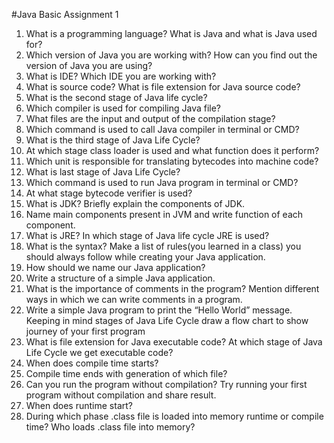 #Java Basic Assignment 1
1. What is a programming language? What is Java and what is Java used for?
2. Which version of Java you are working with? How can you find out the version of Java you are using?
3. What is IDE? Which IDE you are working with? 
4. What is source code? What is file extension for Java source code?
5. What is the second stage of Java life cycle?
6. Which compiler is used for compiling Java file? 
7. What files are the input and output of the compilation stage?
8. Which command is used to call Java compiler in terminal or CMD?
9. What is the third stage of Java Life Cycle? 
10. At which stage class loader is used and what function does it perform?
11. Which unit is responsible for translating bytecodes into machine code?
12. What is last stage of Java Life Cycle?
13. Which command is used to run Java program in terminal or CMD?
14. At what stage bytecode verifier is used? 
15. What is JDK? Briefly explain the components of JDK.
16. Name main components present in JVM and write function of each component.
17. What is JRE? In which stage of Java life cycle JRE is used?
18. What is the syntax? Make a list of rules(you learned in a class) you should always follow while creating your Java application. 
19. How should we name our Java application? 
20. Write a structure of a simple Java application. 
21. What is the importance of comments in the program? Mention different ways in which we can write comments in a program. 
22. Write a simple Java program to print the “Hello World” message. Keeping in mind stages of Java Life Cycle draw a flow chart to show journey of your first program 
23. What is file extension for Java executable code? At which stage of Java Life Cycle we get executable code?  
24. When does compile time starts? 
25. Compile time ends with generation of which file? 
25. Can you run the program without compilation? Try running your first program without compilation and share result. 
26. When does runtime start? 
27. During which phase .class file is loaded into memory runtime or compile time? Who loads .class file into memory? 


